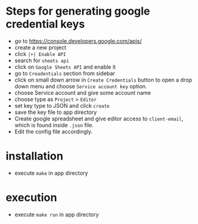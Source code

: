 # Steps for generating google credential keys
- go to https://console.developers.google.com/apis/
- create a new project
- click `|+| Enable API`
- search for `sheets api`
- click on	`Google Sheets API` and enable it
- go to `Creadentials` section from sidebar
- click on small down arrow in `Create Credentials` button to open a drop down menu and choose `Service account key` option.
- choose Service account and give some account name
- choose type as `Project` > `Editor`
- set key type to JSON and click `create`
- save the key file to app directory
- Create google spreadsheet and give editor access to `client-email`, which is found inside `.json` file.
- Edit the config file accordingly.

# installation
- execute `make` in app directory

# execution
- execute `make run` in app directory
